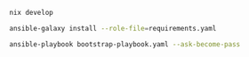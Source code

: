 ```sh
nix develop
```

```sh
ansible-galaxy install --role-file=requirements.yaml
```

```sh
ansible-playbook bootstrap-playbook.yaml --ask-become-pass
```
